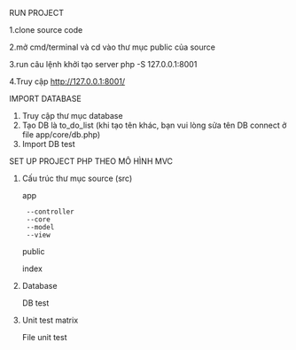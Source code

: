 RUN PROJECT


1.clone source code

2.mở cmd/terminal và cd vào thư mục public của source

3.run câu lệnh khởi tạo server
	php -S 127.0.0.1:8001 

4.Truy cập 
	http://127.0.0.1:8001/
	

IMPORT DATABASE

1. Truy cập thư mục database 
2. Tạo DB là to_do_list (khi tạo tên khác, bạn vui lòng sửa tên DB connect ở file app/core/db.php)
3. Import DB test


SET UP PROJECT PHP THEO MÔ HÌNH MVC 

1. Cấu trúc thư mục source (src)

    app
	
        --controller
        --core
        --model
        --view

    public

    index

2. Database

    DB test

3. Unit test matrix
    
    File unit test

